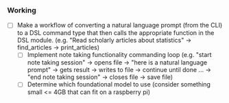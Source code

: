 ### Working

- [ ] Make a workflow of converting a natural language prompt (from the CLI) to a DSL command type that then calls the appropriate function in the DSL module. (e.g. "Read scholarly articles about statistics" -> find_articles -> print_articles)
  - [ ] Implement note taking functionality commanding loop (e.g. "start note taking session" -> opens file -> "here is a natural language prompt" -> gets result -> writes to file -> continue until done ... -> "end note taking session" -> closes file -> save file)
  - [ ] Determine which foundational model to use (consider something small <= 4GB that can fit on a raspberry pi)
